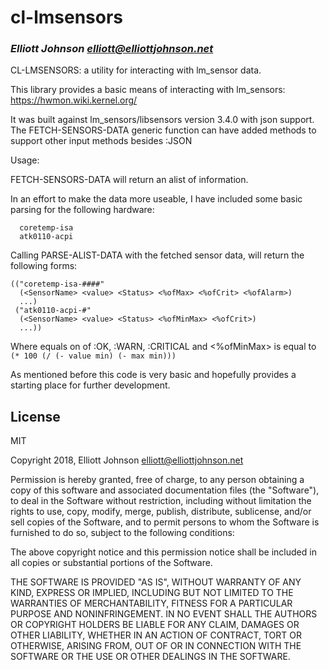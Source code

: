 # cl-lmsensors
### _Elliott Johnson <elliott@elliottjohnson.net>_

CL-LMSENSORS: a utility for interacting with lm_sensor data.

This library provides a basic means of interacting with
lm_sensors: https://hwmon.wiki.kernel.org/

It was built against lm_sensors/libsensors version 3.4.0
with json support.  The FETCH-SENSORS-DATA generic function
can have added methods to support other input methods besides
:JSON

Usage:

FETCH-SENSORS-DATA will return an alist of information.

In an effort to make the data more useable, I have
included some basic parsing for the following hardware:

	  coretemp-isa
	  atk0110-acpi

Calling PARSE-ALIST-DATA with the fetched sensor data, will
return the following forms:
    
    (("coretemp-isa-####"
      (<SensorName> <value> <Status> <%ofMax> <%ofCrit> <%ofAlarm>)
      ...)
     ("atk0110-acpi-#"
      (<SensorName> <value> <Status> <%ofMinMax> <%ofCrit>)
      ...))

Where <Status> equals on of :OK, :WARN, :CRITICAL and <%ofMinMax>
is equal to ```(* 100 (/ (- value min) (- max min)))```

As mentioned before this code is very basic and hopefully
provides a starting place for further development.

## License

MIT

Copyright 2018, Elliott Johnson <elliott@elliottjohnson.net>

Permission is hereby granted, free of charge, to any person obtaining a copy of this software and associated documentation files (the "Software"), to deal in the Software without restriction, including without limitation the rights to use, copy, modify, merge, publish, distribute, sublicense, and/or sell copies of the Software, and to permit persons to whom the Software is furnished to do so, subject to the following conditions:

The above copyright notice and this permission notice shall be included in all copies or substantial portions of the Software.

THE SOFTWARE IS PROVIDED "AS IS", WITHOUT WARRANTY OF ANY KIND, EXPRESS OR IMPLIED, INCLUDING BUT NOT LIMITED TO THE WARRANTIES OF MERCHANTABILITY, FITNESS FOR A PARTICULAR PURPOSE AND NONINFRINGEMENT. IN NO EVENT SHALL THE AUTHORS OR COPYRIGHT HOLDERS BE LIABLE FOR ANY CLAIM, DAMAGES OR OTHER LIABILITY, WHETHER IN AN ACTION OF CONTRACT, TORT OR OTHERWISE, ARISING FROM, OUT OF OR IN CONNECTION WITH THE SOFTWARE OR THE USE OR OTHER DEALINGS IN THE SOFTWARE.
